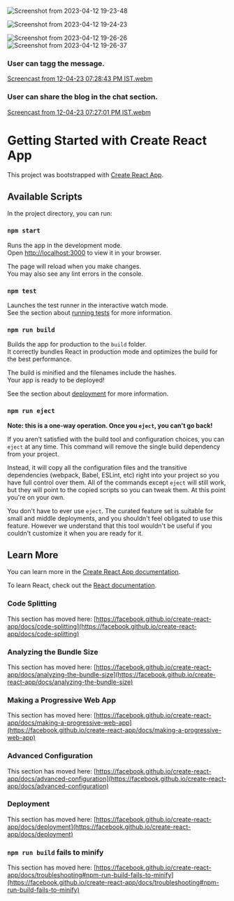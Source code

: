 ![Screenshot from 2023-04-12 19-23-48](https://user-images.githubusercontent.com/96792194/233977421-3cf4af24-9a63-44f3-8a3e-70b02cede179.png)

![Screenshot from 2023-04-12 19-24-23](https://user-images.githubusercontent.com/96792194/233976733-4f93ae53-bdcb-42f8-89ad-03daf5b6e08b.png)

![Screenshot from 2023-04-12 19-26-26](https://user-images.githubusercontent.com/96792194/233983057-83188c88-e469-498e-8c36-ae072b2ec34a.png)
![Screenshot from 2023-04-12 19-26-37](https://user-images.githubusercontent.com/96792194/233983099-c0fdb84f-63a5-4d2d-8454-58d109f47108.png)
### User can tagg the message.
[Screencast from 12-04-23 07:28:43 PM IST.webm](https://user-images.githubusercontent.com/96792194/233983382-9feb4e13-98f3-4df8-ac90-ea8834f7cd32.webm)

### User can share the blog in the chat section.
[Screencast from 12-04-23 07:27:01 PM IST.webm](https://user-images.githubusercontent.com/96792194/233983711-e567a5e6-16c3-4cbf-a429-2bfb4f1f8745.webm)



# Getting Started with Create React App

This project was bootstrapped with [Create React App](https://github.com/facebook/create-react-app).

## Available Scripts

In the project directory, you can run:

### `npm start`

Runs the app in the development mode.\
Open [http://localhost:3000](http://localhost:3000) to view it in your browser.

The page will reload when you make changes.\
You may also see any lint errors in the console.

### `npm test`

Launches the test runner in the interactive watch mode.\
See the section about [running tests](https://facebook.github.io/create-react-app/docs/running-tests) for more information.

### `npm run build`

Builds the app for production to the `build` folder.\
It correctly bundles React in production mode and optimizes the build for the best performance.

The build is minified and the filenames include the hashes.\
Your app is ready to be deployed!

See the section about [deployment](https://facebook.github.io/create-react-app/docs/deployment) for more information.

### `npm run eject`

**Note: this is a one-way operation. Once you `eject`, you can't go back!**

If you aren't satisfied with the build tool and configuration choices, you can `eject` at any time. This command will remove the single build dependency from your project.

Instead, it will copy all the configuration files and the transitive dependencies (webpack, Babel, ESLint, etc) right into your project so you have full control over them. All of the commands except `eject` will still work, but they will point to the copied scripts so you can tweak them. At this point you're on your own.

You don't have to ever use `eject`. The curated feature set is suitable for small and middle deployments, and you shouldn't feel obligated to use this feature. However we understand that this tool wouldn't be useful if you couldn't customize it when you are ready for it.

## Learn More

You can learn more in the [Create React App documentation](https://facebook.github.io/create-react-app/docs/getting-started).

To learn React, check out the [React documentation](https://reactjs.org/).

### Code Splitting

This section has moved here: [https://facebook.github.io/create-react-app/docs/code-splitting](https://facebook.github.io/create-react-app/docs/code-splitting)

### Analyzing the Bundle Size

This section has moved here: [https://facebook.github.io/create-react-app/docs/analyzing-the-bundle-size](https://facebook.github.io/create-react-app/docs/analyzing-the-bundle-size)

### Making a Progressive Web App

This section has moved here: [https://facebook.github.io/create-react-app/docs/making-a-progressive-web-app](https://facebook.github.io/create-react-app/docs/making-a-progressive-web-app)

### Advanced Configuration

This section has moved here: [https://facebook.github.io/create-react-app/docs/advanced-configuration](https://facebook.github.io/create-react-app/docs/advanced-configuration)

### Deployment

This section has moved here: [https://facebook.github.io/create-react-app/docs/deployment](https://facebook.github.io/create-react-app/docs/deployment)

### `npm run build` fails to minify

This section has moved here: [https://facebook.github.io/create-react-app/docs/troubleshooting#npm-run-build-fails-to-minify](https://facebook.github.io/create-react-app/docs/troubleshooting#npm-run-build-fails-to-minify)


